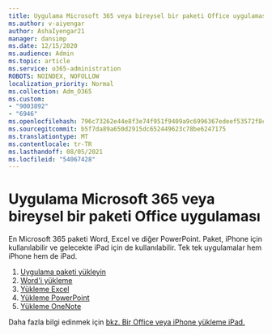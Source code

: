 ```yaml
---
title: Uygulama Microsoft 365 veya bireysel bir paketi Office uygulaması
ms.author: v-aiyengar
author: AshaIyengar21
manager: dansimp
ms.date: 12/15/2020
ms.audience: Admin
ms.topic: article
ms.service: o365-administration
ROBOTS: NOINDEX, NOFOLLOW
localization_priority: Normal
ms.collection: Adm_O365
ms.custom:
- "9003892"
- "6946"
ms.openlocfilehash: 796c73262e44e8f3e74f951f9409a9c6996367edeef53572f8caf6bbb56adf47
ms.sourcegitcommit: b5f7da89a650d2915dc652449623c78be6247175
ms.translationtype: MT
ms.contentlocale: tr-TR
ms.lasthandoff: 08/05/2021
ms.locfileid: "54067428"
---
```

# <a name="install-the-microsoft-365-app-bundle-or-an-individual-office-app"></a>Uygulama Microsoft 365 veya bireysel bir paketi Office uygulaması

En Microsoft 365 paketi Word, Excel ve diğer PowerPoint. Paket, iPhone için kullanılabilir ve gelecekte iPad için de kullanılabilir. Tek tek uygulamalar hem iPhone hem de iPad.

1. [Uygulama paketi yükleyin](https://go.microsoft.com/fwlink/?linkid=2136762)
1. [Word'i yükleme](https://go.microsoft.com/fwlink/?linkid=2136974)
1. [Yükleme Excel](https://go.microsoft.com/fwlink/?linkid=2136975)
1. [Yükleme PowerPoint](https://go.microsoft.com/fwlink/?linkid=2136882)
1. [Yükleme OneNote](https://go.microsoft.com/fwlink/?linkid=2136883)

Daha fazla bilgi edinmek için [bkz. Bir Office veya iPhone yükleme iPad.](https://go.microsoft.com/fwlink/?linkid=2135560)

